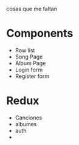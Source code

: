 cosas que me faltan

# Components

- Row list
- Song Page
- Album Page
- Login form
- Register form

# Redux

- Canciones
- albumes
- auth
-
